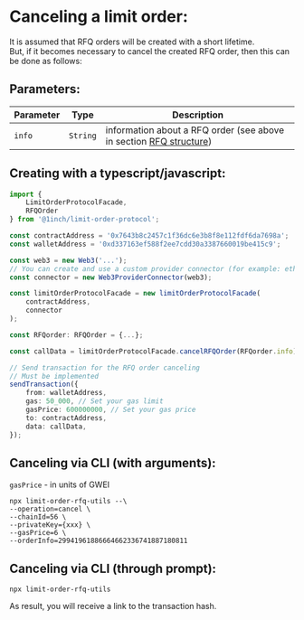 # Canceling a limit order:

It is assumed that RFQ orders will be created with a short lifetime.  
But, if it becomes necessary to cancel the created RFQ order, then this can be done as follows:

## Parameters:

| Parameter | Type     | Description                                                                                          |
| --------- | -------- | ---------------------------------------------------------------------------------------------------- |
| `info`    | `String` | information about a RFQ order (see above in section [RFQ structure](./limit-order-rfq-structure.md)) |

## Creating with a typescript/javascript:

```typescript
import {
    LimitOrderProtocolFacade,
    RFQOrder
} from '@1inch/limit-order-protocol';

const contractAddress = '0x7643b8c2457c1f36dc6e3b8f8e112fdf6da7698a';
const walletAddress = '0xd337163ef588f2ee7cdd30a3387660019be415c9';

const web3 = new Web3('...');
// You can create and use a custom provider connector (for example: ethers)
const connector = new Web3ProviderConnector(web3);

const limitOrderProtocolFacade = new limitOrderProtocolFacade(
    contractAddress,
    connector
);

const RFQorder: RFQOrder = {...};

const callData = limitOrderProtocolFacade.cancelRFQOrder(RFQorder.info);

// Send transaction for the RFQ order canceling
// Must be implemented
sendTransaction({
    from: walletAddress,
    gas: 50_000, // Set your gas limit
    gasPrice: 600000000, // Set your gas price
    to: contractAddress,
    data: callData,
});
```

## Canceling via CLI (with arguments):

`gasPrice` - in units of GWEI

```shell
npx limit-order-rfq-utils --\
--operation=cancel \
--chainId=56 \
--privateKey={xxx} \
--gasPrice=6 \
--orderInfo=29941961886664662336741887180811
```

## Canceling via CLI (through prompt):

```shell
npx limit-order-rfq-utils
```

As result, you will receive a link to the transaction hash.
